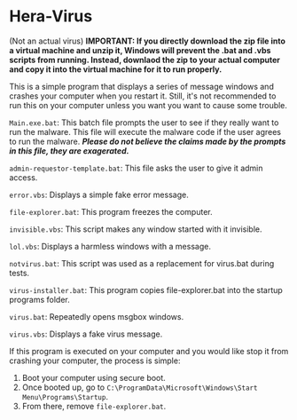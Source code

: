 # Hera-Virus
(Not an actual virus)
**IMPORTANT: If you directly download the zip file into a virtual machine and unzip it, Windows will prevent the .bat and .vbs scripts from running. Instead, downlaod the zip to your actual computer and copy it into the virtual machine for it to run properly.**

This is a simple program that displays a series of message windows and crashes your computer when you restart it. Still, it's not recommended to run this on your computer unless you want you want to cause some trouble.

``Main.exe.bat``: This batch file prompts the user to see if they really want to run the malware. This file will execute the malware code if the user agrees to run the malware. ***Please do not believe the claims made by the prompts in this file, they are exagerated.***

``admin-requestor-template.bat``: This file asks the user to give it admin access.

``error.vbs``: Displays a simple fake error message.

``file-explorer.bat``: This program freezes the computer.

``invisible.vbs``: This script makes any window started with it invisible.

``lol.vbs``: Displays a harmless windows with a message.

``notvirus.bat``: This script was used as a replacement for virus.bat during tests.

``virus-installer.bat``: This program copies file-explorer.bat into the startup programs folder.

``virus.bat``: Repeatedly opens msgbox windows.

``virus.vbs``: Displays a fake virus message.


If this program is executed on your computer and you would like stop it from crashing your computer, the process is simple:
1. Boot your computer using secure boot.
2. Once booted up, go to ``C:\ProgramData\Microsoft\Windows\Start Menu\Programs\Startup``.
3. From there, remove ``file-explorer.bat``.
